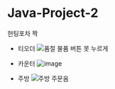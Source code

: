 # Java-Project-2
헌팅포차 짝


* 티오더
![품절 물품 버튼 못 누르게](https://user-images.githubusercontent.com/90470172/189794128-0cbdd2f6-5b8d-418f-a2f0-87c6f86a6dc1.png)

* 카운터
![image](https://user-images.githubusercontent.com/90470172/189794259-7444e8e2-b1ff-443e-b006-7113e3547be7.png)

* 주방
![주방 주문옴](https://user-images.githubusercontent.com/90470172/189794300-3bf6a1c4-dacc-4dc8-9b48-50e0e88002b3.png)
